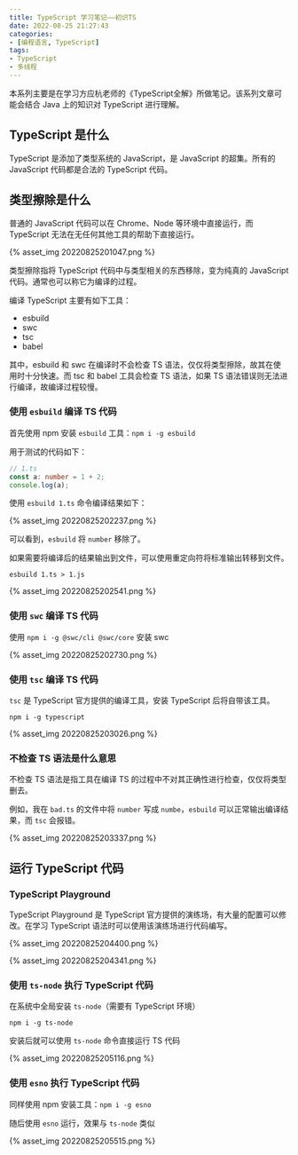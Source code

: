 ```yaml
---
title: TypeScript 学习笔记——初识TS
date: 2022-08-25 21:27:43
categories:
- [编程语言, TypeScript]
tags:
- TypeScript
- 多线程
---
```

本系列主要是在学习方应杭老师的《TypeScript全解》所做笔记。该系列文章可能会结合 Java 上的知识对 TypeScript 进行理解。

## TypeScript 是什么

TypeScript 是添加了类型系统的 JavaScript，是 JavaScript 的超集。所有的 JavaScript 代码都是合法的 TypeScript 代码。

## 类型擦除是什么

普通的 JavaScript 代码可以在 Chrome、Node 等环境中直接运行，而 TypeScript 无法在无任何其他工具的帮助下直接运行。

{% asset_img 20220825201047.png %}

类型擦除指将 TypeScript 代码中与类型相关的东西移除，变为纯真的 JavaScript 代码。通常也可以称它为编译的过程。

编译 TypeScript 主要有如下工具：

- esbuild
- swc
- tsc
- babel

其中，esbuild 和 swc 在编译时不会检查 TS 语法，仅仅将类型擦除，故其在使用时十分快速。而 tsc 和 babel 工具会检查 TS 语法，如果 TS 语法错误则无法进行编译，故编译过程较慢。

### 使用 `esbuild` 编译 TS 代码

首先使用 npm 安装 `esbuild` 工具：`npm i -g esbuild`

用于测试的代码如下：

```ts
// 1.ts
const a: number = 1 + 2;
console.log(a);
```

使用 `esbuild 1.ts` 命令编译结果如下：

{% asset_img 20220825202237.png %}

可以看到，`esbuild` 将 `number` 移除了。

如果需要将编译后的结果输出到文件，可以使用重定向符将标准输出转移到文件。

`esbuild 1.ts > 1.js`

{% asset_img 20220825202541.png %}

### 使用 `swc` 编译 TS 代码

使用 `npm i -g @swc/cli @swc/core` 安装 swc

{% asset_img 20220825202730.png %}

### 使用 `tsc` 编译 TS 代码

`tsc` 是 TypeScript 官方提供的编译工具，安装 TypeScript 后将自带该工具。

`npm i -g typescript`

{% asset_img 20220825203026.png %}

### 不检查 TS 语法是什么意思

不检查 TS 语法是指工具在编译 TS 的过程中不对其正确性进行检查，仅仅将类型删去。

例如，我在 `bad.ts` 的文件中将 `number` 写成 `numbe`，`esbuild` 可以正常输出编译结果，而 `tsc` 会报错。

{% asset_img 20220825203337.png %}

## 运行 TypeScript 代码

### TypeScript Playground

TypeScript Playground 是 TypeScript 官方提供的演练场，有大量的配置可以修改。在学习 TypeScript 语法时可以使用该演练场进行代码编写。

{% asset_img 20220825204400.png %}

{% asset_img 20220825204341.png %}

### 使用 `ts-node` 执行 TypeScript 代码

在系统中全局安装 `ts-node`（需要有 TypeScript 环境）

`npm i -g ts-node`

安装后就可以使用 `ts-node` 命令直接运行 TS 代码

{% asset_img 20220825205116.png %}

### 使用 `esno` 执行 TypeScript 代码

同样使用 npm 安装工具：`npm i -g esno`

随后使用 `esno` 运行，效果与 `ts-node` 类似

{% asset_img 20220825205515.png %}
